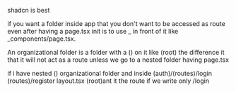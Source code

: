 
shadcn is best

if you want a folder inside app that you don't want to be accessed as route even after having a page.tsx init is to use _ in front of it like _components/page.tsx.


An organizational folder is a folder with a () on it like (root) the difference it that it will not act as a route unless we go to a nested folder having page.tsx 


if i have nested () organizational folder and inside (auth)/(routes)/login (routes)/register layout.tsx (root)ant it the route if we write only /login 

<!-- trunk check vscode : - do visit its documentation -->